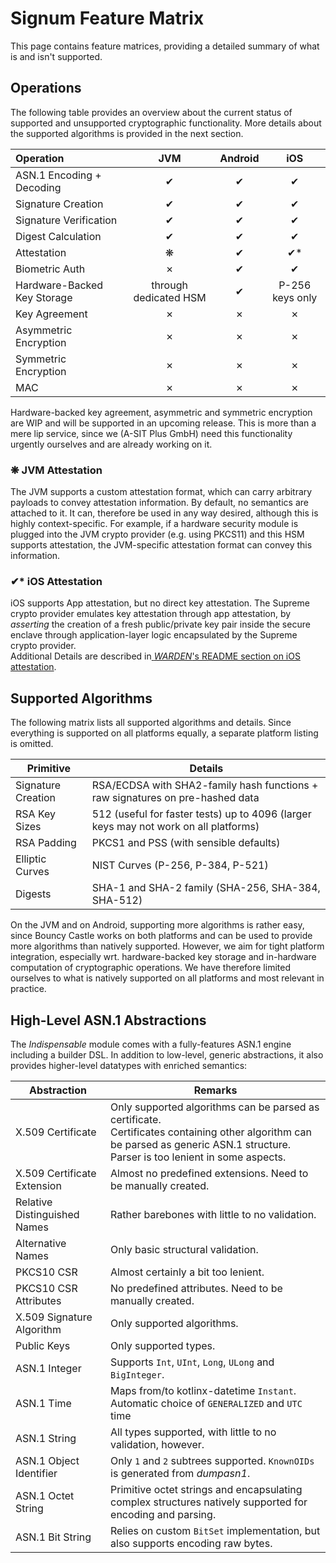 # Signum Feature Matrix

This page contains feature matrices, providing a detailed summary of what is and isn't supported.

## Operations

The following table provides an overview about the current status of supported and unsupported cryptographic functionality.
More details about the supported algorithms is provided in the next section.

| Operation                   |          JVM          | Android |       iOS       |
|:----------------------------|:---------------------:|:-------:|:---------------:|
| ASN.1 Encoding + Decoding   |           ✔           |    ✔    |        ✔        |
| Signature Creation          |           ✔           |    ✔    |        ✔        |
| Signature Verification      |           ✔           |    ✔    |        ✔        |
| Digest Calculation          |           ✔           |    ✔    |        ✔        |
| Attestation                 |           ❋           |    ✔    |       ✔*        |
| Biometric Auth              |           ✗           |    ✔    |        ✔        |
| Hardware-Backed Key Storage | through dedicated HSM |    ✔    | P-256 keys only |
| Key Agreement               |           ✗           |    ✗    |        ✗        |
| Asymmetric Encryption       |           ✗           |    ✗    |        ✗        |
| Symmetric Encryption        |           ✗           |    ✗    |        ✗        |
| MAC                         |           ✗           |    ✗    |        ✗        |

Hardware-backed key agreement, asymmetric and symmetric encryption are WIP and will be supported in an upcoming release.
This is more than a mere lip service, since we (A-SIT Plus GmbH) need this functionality urgently ourselves and are already working on it.

### ❋ JVM Attestation
The JVM supports a custom attestation format, which can carry arbitrary payloads to convey attestation
information.
By default, no semantics are attached to it. It can, therefore be used in any way desired, although this is
highly context-specific.
For example, if a hardware security module is plugged into the JVM crypto provider (e.g. using PKCS11) and this HSM
supports attestation, the JVM-specific attestation format can convey this information.

### ✔* iOS Attestation
iOS supports App attestation, but no direct key attestation. The Supreme crypto provider emulates key attestation
through app attestation, by _asserting_ the creation of a fresh public/private key pair inside the secure enclave
through application-layer logic encapsulated by the Supreme crypto provider.  
Additional Details are described in[ _WARDEN_'s README section on iOS attestation](https://github.com/a-sit-plus/warden?tab=readme-ov-file#ios).

## Supported Algorithms

The following matrix lists all supported algorithms and details.
Since everything is supported on all platforms equally,
a separate platform listing is omitted.

| Primitive          | Details                                                                              |
|--------------------|--------------------------------------------------------------------------------------|
| Signature Creation | RSA/ECDSA with SHA2-family hash functions + raw signatures on pre-hashed data        |
| RSA Key Sizes      | 512 (useful for faster tests) up to 4096 (larger keys may not work on all platforms) |
| RSA Padding        | PKCS1 and PSS (with sensible defaults)                                               |
| Elliptic Curves    | NIST Curves (P-256, P-384, P-521)                                                    |
| Digests            | SHA-1 and SHA-2 family (SHA-256, SHA-384, SHA-512)                                   |

On the JVM and on Android, supporting more algorithms is rather easy, since Bouncy Castle works on both platforms
and can be used to provide more algorithms than natively supported. However, we aim for tight platform integration,
especially wrt. hardware-backed key storage and in-hardware computation of cryptographic operations.
We have therefore limited ourselves to what is natively supported on all platforms and most relevant in practice.

## High-Level ASN.1 Abstractions

The _Indispensable_ module comes with a fully-features ASN.1 engine including a builder DSL.
In addition to low-level, generic abstractions, it also provides higher-level datatypes with enriched
semantics:

| Abstraction                  | Remarks                                                                                                                                                                              |
|------------------------------|--------------------------------------------------------------------------------------------------------------------------------------------------------------------------------------|
| X.509 Certificate            | Only supported algorithms can be parsed as certificate.<br> Certificates containing other algorithm can be parsed as generic ASN.1 structure. Parser is too lenient in some aspects. |
| X.509 Certificate Extension  | Almost no predefined extensions. Need to be manually created.                                                                                                                        |
| Relative Distinguished Names | Rather barebones with little to no validation.                                                                                                                                       |
| Alternative Names            | Only basic structural validation.                                                                                                                                                    |
| PKCS10 CSR                   | Almost certainly a bit too lenient.                                                                                                                                                  |
| PKCS10 CSR Attributes        | No predefined attributes. Need to be manually created.                                                                                                                               |
| X.509 Signature Algorithm    | Only supported algorithms.                                                                                                                                                           |
| Public Keys                  | Only supported types.                                                                                                                                                                |
| ASN.1 Integer                | Supports `Int`, `UInt`, `Long`, `ULong` and `BigInteger`.                                                                                                                            |
| ASN.1 Time                   | Maps from/to kotlinx-datetime `Instant`. Automatic choice of `GENERALIZED` and  `UTC` time                                                                                           |
| ASN.1 String                 | All types supported, with little to no validation, however.                                                                                                                          |
| ASN.1 Object Identifier      | Only `1` and `2` subtrees supported. `KnownOIDs` is generated from _dumpasn1_.                                                                                                       |
| ASN.1 Octet String           | Primitive octet strings and encapsulating complex structures natively supported for encoding and parsing.                                                                            |
| ASN.1 Bit String             | Relies on custom `BitSet` implementation, but also supports encoding raw bytes.                                                                                                      |
